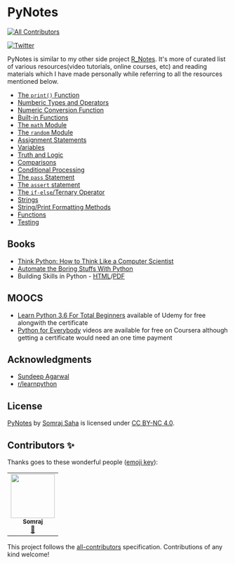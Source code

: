 # PyNotes
<!-- ALL-CONTRIBUTORS-BADGE:START - Do not remove or modify this section -->
[![All Contributors](https://img.shields.io/badge/all_contributors-1-orange.svg?style=flat-square)](#contributors-)
<!-- ALL-CONTRIBUTORS-BADGE:END -->

[![Twitter](https://img.shields.io/twitter/url?color=Blue&label=Follow%20Me&logo=twitter&style=social&url=https%3A%2F%2Ftwitter.com%2FJarmosan)](https://twitter.com/intent/tweet?text=Wow:&url=https%3A%2F%2Fgithub.com%2FJarmos-san%2FPyNotes)

PyNotes is similar to my other side project [R_Notes](https://github.com/Jarmos-san/R_Notes). It's more of curated list of various resources(video tutorials, online courses, etc) and reading materials which I have made personally while referring to all the resources mentioned below.

- [The `print()` Function](https://github.com/Jarmos-san/PyNotes/blob/master/simple_numeric_expressions_%26_output/print_function.md)
- [Numberic Types and Operators](https://github.com/Jarmos-san/PyNotes/blob/master/simple_numeric_expressions_%26_output/numeric_types_%26_operators.md)
- [Numeric Conversion Function](https://github.com/Jarmos-san/PyNotes/blob/master/simple_numeric_expressions_%26_output/numeric_conversion_functions.md)
- [Built-in Functions](https://github.com/Jarmos-san/PyNotes/blob/master/simple_numeric_expressions_%26_output/built_in_functions.md)
- [The `math` Module](https://github.com/Jarmos-san/PyNotes/blob/master/advanced_expressions/math_module.md)
- [The `random` Module](https://github.com/Jarmos-san/PyNotes/blob/master/advanced_expressions/random_module.md)
- [Assignment Statements](https://github.com/Jarmos-san/PyNotes/blob/master/variables_assignment_%26_input/assignment.md)
- [Variables](https://github.com/Jarmos-san/PyNotes/blob/master/variables_assignment_%26_input/variables.md)
- [Truth and Logic](https://github.com/Jarmos-san/PyNotes/blob/master/comparison_%26_conditional_processing/truth_%26_logic.md)
- [Comparisons](https://github.com/Jarmos-san/PyNotes/blob/master/comparison_%26_conditional_processing/comparisons.md)
- [Conditional Processing](https://github.com/Jarmos-san/PyNotes/blob/master/comparison_%26_conditional_processing/conditional_processing.md)
- [The `pass` Statement](https://github.com/Jarmos-san/PyNotes/blob/master/comparison_%26_conditional_processing/pass_statement.md)
- [The `assert` statement](https://github.com/Jarmos-san/PyNotes/blob/master/comparison_%26_conditional_processing/assert_statement.md)
- [The `if-else`/Ternary Operator](https://github.com/Jarmos-san/PyNotes/blob/master/comparison_%26_conditional_processing/if_else_operator.md)
- [Strings](https://github.com/Jarmos-san/PyNotes/blob/master/strings.md)
- [String/Print Formatting Methods](https://github.com/Jarmos-san/PyNotes/blob/master/string_formatting.md)
- [Functions](https://github.com/Jarmos-san/PyNotes/blob/master/functions.md)
- [Testing](https://realpython.com/python-testing/#testing-your-code)

Books
-----
- [Think Python: How to Think Like a Computer Scientist](https://greenteapress.com/thinkpython2/html/index.html)
- [Automate the Boring Stuffs With Python](https://automatetheboringstuff.com/)
- Building Skills in Python - [HTML](http://buildingskills.itmaybeahack.com/book/python-2.6/html/index.html)/[PDF](http://buildingskills.itmaybeahack.com/book/python-2.6/latex/BuildingSkillsinPython.pdf)

MOOCS
----
- [Learn Python 3.6 For Total Beginners](https://www.udemy.com/python-3-for-total-beginners/learn/v4/overview) available of Udemy for free alongwith the certificate
- [Python for Everybody](https://www.coursera.org/specializations/python) videos are available for free on Coursera although getting a certificate would need an one time payment

Acknowledgments
-----
- [Sundeep Agarwal](https://github.com/learnbyexample)
- [r/learnpython](https://www.reddit.com/r/learnpython/)

License
-----
 [PyNotes](https://github.com/Jarmos-san/PyNotes) by [Somraj Saha](https://github.com/Jarmos-san) is licensed under [CC BY-NC 4.0](https://github.com/Jarmos-san/PyNotes/blob/master/LICENSE.md).

## Contributors ✨

Thanks goes to these wonderful people ([emoji key](https://allcontributors.org/docs/en/emoji-key)):

<!-- ALL-CONTRIBUTORS-LIST:START - Do not remove or modify this section -->
<!-- prettier-ignore-start -->
<!-- markdownlint-disable -->
<table>
  <tr>
    <td align="center"><a href="https://about.me/jarmos"><img src="https://avatars3.githubusercontent.com/u/31373860?v=4" width="100px;" alt=""/><br /><sub><b>Somraj</b></sub></a><br /><a href="#maintenance-Jarmos-san" title="Maintenance">🚧</a></td>
  </tr>
</table>

<!-- markdownlint-enable -->
<!-- prettier-ignore-end -->
<!-- ALL-CONTRIBUTORS-LIST:END -->

This project follows the [all-contributors](https://github.com/all-contributors/all-contributors) specification. Contributions of any kind welcome!